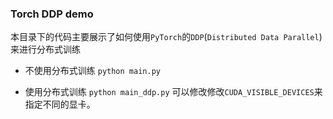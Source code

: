 ### Torch DDP demo
本目录下的代码主要展示了如何使用`PyTorch`的`DDP`(`Distributed Data Parallel`)来进行分布式训练
+ 不使用分布式训练
`python main.py`

+ 使用分布式训练
`python main_ddp.py`
可以修改修改`CUDA_VISIBLE_DEVICES`来指定不同的显卡。